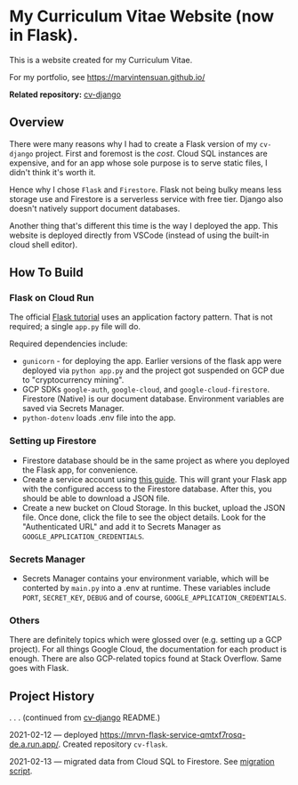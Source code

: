 # My Curriculum Vitae Website (now in Flask).

This is a website created for my Curriculum Vitae.

For my portfolio, see https://marvintensuan.github.io/

**Related repository:** [cv-django](https://github.com/marvintensuan/cv-django)

## Overview

There were many reasons why I had to create a Flask version of my `cv-django` project. First and foremost is the _cost_. Cloud SQL instances are expensive, and for an app whose sole purpose is to serve static files, I didn't think it's worth it.

Hence why I chose `Flask` and `Firestore`. Flask not being bulky means less storage use and Firestore is a serverless service with free tier. Django also doesn't natively support document databases.

Another thing that's different this time is the way I deployed the app. This website is deployed directly from VSCode (instead of using the built-in cloud shell editor).

## How To Build

### Flask on Cloud Run

The official [Flask tutorial](https://flask.palletsprojects.com/en/1.1.x/tutorial/) uses an application factory pattern. That is not required; a single `app.py` file will do.

Required dependencies include:

- `gunicorn` - for deploying the app. Earlier versions of the flask app were deployed via `python app.py` and the project got suspended on GCP due to "cryptocurrency mining".
- GCP SDKs `google-auth`, `google-cloud`, and `google-cloud-firestore`. Firestore (Native) is our document database. Environment variables are saved via Secrets Manager.
- `python-dotenv` loads .env file into the app.

### Setting up Firestore

- Firestore database should be in the same project as where you deployed the Flask app, for convenience.
- Create a service account using [this guide](https://cloud.google.com/firestore/docs/quickstart-servers). This will grant your Flask app with the configured access to the Firestore database. After this, you should be able to download a JSON file.
- Create a new bucket on Cloud Storage. In this bucket, upload the JSON file. Once done, click the file to see the object details. Look for the "Authenticated URL" and add it to Secrets Manager as `GOOGLE_APPLICATION_CREDENTIALS`.

### Secrets Manager

- Secrets Manager contains your environment variable, which will be conterted by `main.py` into a .env at runtime. These variables include `PORT`, `SECRET_KEY`, `DEBUG` and of course, `GOOGLE_APPLICATION_CREDENTIALS`. 

### Others

There are definitely topics which were glossed over (e.g. setting up a GCP project). For all things Google Cloud, the documentation for each product is enough. There are also GCP-related topics found at Stack Overflow. Same goes with Flask.

## Project History

. . . (continued from [cv-django](https://github.com/marvintensuan/cv-django#History) README.)

2021-02-12 &mdash; deployed https://mrvn-flask-service-qmtxf7rosq-de.a.run.app/. Created repository `cv-flask`.

2021-02-13 &mdash; migrated data from Cloud SQL to Firestore. See [migration script](https://github.com/marvintensuan/My-Data-Migrations/tree/master/2021-02-09%20postgresql_to_firestore).

